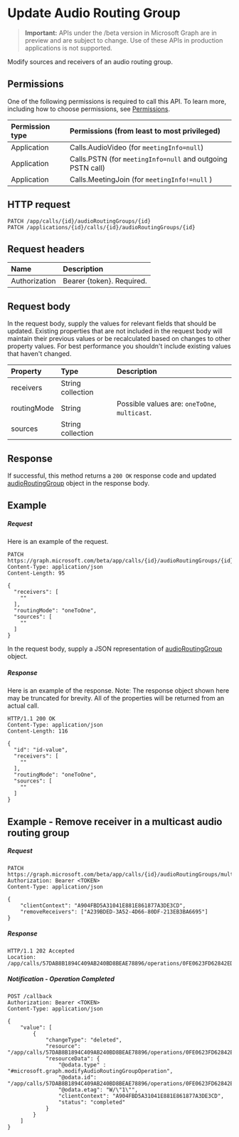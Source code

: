 ﻿# Update Audio Routing Group

> **Important:** APIs under the /beta version in Microsoft Graph are in preview and are subject to change. Use of these APIs in production applications is not supported.

Modify sources and receivers of an audio routing group.

## Permissions

One of the following permissions is required to call this API. To learn more, including how to choose permissions, see [Permissions](../../../concepts/permissions_reference.md).

| Permission type | Permissions (from least to most privileged)                |
| :-------------- | :--------------------------------------------------------- |
| Application     | Calls.AudioVideo (for `meetingInfo=null`)                  |
| Application     | Calls.PSTN (for `meetingInfo=null` and outgoing PSTN call) |
| Application     | Calls.MeetingJoin (for `meetingInfo!=null` )               |

## HTTP request
<!-- { "blockType": "ignored" } -->
```http
PATCH /app/calls/{id}/audioRoutingGroups/{id}
PATCH /applications/{id}/calls/{id}/audioRoutingGroups/{id}
```

## Request headers
| Name          | Description               |
|:--------------|:--------------------------|
| Authorization | Bearer {token}. Required. |

## Request body
In the request body, supply the values for relevant fields that should be updated. Existing properties that are not included in the request body will maintain their previous values or be recalculated based on changes to other property values. For best performance you shouldn't include existing values that haven't changed.

| Property       | Type    |Description|
|:---------------|:--------|:----------|
| receivers | String collection |  |
| routingMode | String | Possible values are: `oneToOne`, `multicast`. |
| sources | String collection |  |

## Response
If successful, this method returns a `200 OK` response code and updated [audioRoutingGroup](../resources/audioRoutingGroup.md) object in the response body.

## Example
##### Request
Here is an example of the request.
<!-- {
  "blockType": "request",
  "name": "update_audioRoutingGroup"
}-->
```http
PATCH https://graph.microsoft.com/beta/app/calls/{id}/audioRoutingGroups/{id}
Content-Type: application/json
Content-Length: 95

{
  "receivers": [
    ""
  ],
  "routingMode": "oneToOne",
  "sources": [
    ""
  ]
}
```

In the request body, supply a JSON representation of [audioRoutingGroup](../resources/audioRoutingGroup.md) object.

##### Response
Here is an example of the response. Note: The response object shown here may be truncated for brevity. All of the properties will be returned from an actual call.
<!-- {
  "blockType": "response",
  "truncated": true,
  "@odata.type": "microsoft.graph.audioRoutingGroup"
} -->
```http
HTTP/1.1 200 OK
Content-Type: application/json
Content-Length: 116

{
  "id": "id-value",
  "receivers": [
    ""
  ],
  "routingMode": "oneToOne",
  "sources": [
    ""
  ]
}
```

## Example - Remove receiver in a multicast audio routing group

##### Request

``` http
PATCH https://graph.microsoft.com/beta/app/calls/{id}/audioRoutingGroups/multicast
Authorization: Bearer <TOKEN>
Content-Type: application/json

{
    "clientContext": "A904FBD5A31041E881E861877A3DE3CD",
    "removeReceivers": ["A239BDED-3A52-4D66-80DF-213EB3BA6695"]
}
```

##### Response

``` http
HTTP/1.1 202 Accepted
Location: /app/calls/57DAB8B1894C409AB240BD8BEAE78896/operations/0FE0623FD62842EDB4BD8AC290072CC5
```

##### Notification - Operation Completed

``` http
POST /callback
Authorization: Bearer <TOKEN>
Content-Type: application/json

{
    "value": [
        {
            "changeType": "deleted",
            "resource": "/app/calls/57DAB8B1894C409AB240BD8BEAE78896/operations/0FE0623FD62842EDB4BD8AC290072CC5",
            "resourceData": {
                "@odata.type" : "#microsoft.graph.modifyAudioRoutingGroupOperation",
                "@odata.id": "/app/calls/57DAB8B1894C409AB240BD8BEAE78896/operations/0FE0623FD62842EDB4BD8AC290072CC5",
                "@odata.etag": "W/\"1\"",
                "clientContext": "A904FBD5A31041E881E861877A3DE3CD",
                "status": "completed"
            }
        }
    ]
}
```

<!-- uuid: 8fcb5dbc-d5aa-4681-8e31-b001d5168d79
2015-10-25 14:57:30 UTC -->
<!-- {
  "type": "#page.annotation",
  "description": "Update audioRoutingGroup",
  "keywords": "",
  "section": "documentation",
  "tocPath": ""
}-->